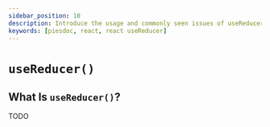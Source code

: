 ```yaml
---
sidebar_position: 10
description: Introduce the usage and commonly seen issues of useReducer() hook in React.
keywords: [piesdoc, react, react useReducer]
---
```


# `useReducer()`

## What Is `useReducer()`?

TODO